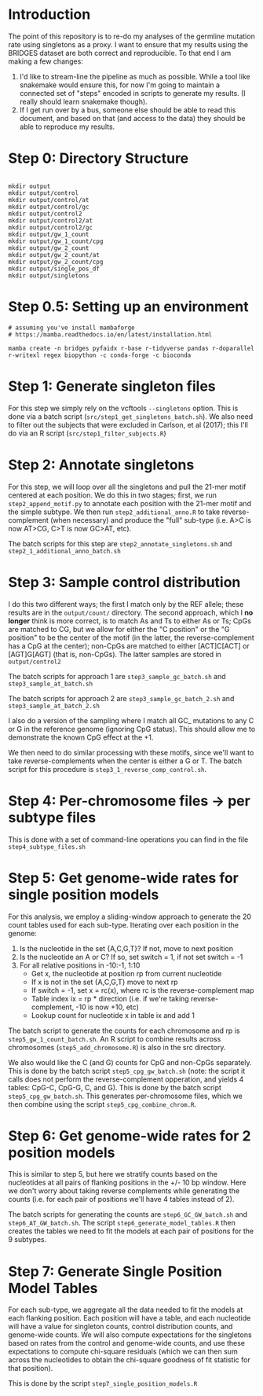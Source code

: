 # Introduction

The point of this repository is to re-do my analyses of the germline mutation rate using singletons as a proxy. I want to ensure that my results using the BRIDGES dataset are both correct and reproducible. To that end I am making a few changes:

1. I'd like to stream-line the pipeline as much as possible. While a tool like snakemake would ensure this, for now I'm going to maintain a connected set of "steps" encoded in scripts to generate my results. (I really should learn snakemake though).
2. If I get run over by a bus, someone else should be able to read this document, and based on that (and access to the data) they should be able to reproduce my results.

# Step 0: Directory Structure

```{bash}

mkdir output
mkdir output/control
mkdir output/control/at
mkdir output/control/gc
mkdir output/control2
mkdir output/control2/at
mkdir output/control2/gc
mkdir output/gw_1_count
mkdir output/gw_1_count/cpg
mkdir output/gw_2_count
mkdir output/gw_2_count/at
mkdir output/gw_2_count/cpg
mkdir output/single_pos_df
mkdir output/singletons

```

# Step 0.5: Setting up an environment

```{bash}
# assuming you've install mambaforge 
# https://mamba.readthedocs.io/en/latest/installation.html

mamba create -n bridges pyfaidx r-base r-tidyverse pandas r-doparallel r-writexl regex biopython -c conda-forge -c bioconda

```

# Step 1: Generate singleton files

For this step we simply rely on the vcftools `--singletons` option. This is done via a batch script (`src/step1_get_singletons_batch.sh`). We also need to filter out the subjects that were excluded in Carlson, et al (2017); this I'll do via an R script (`src/step1_filter_subjects.R`) 

# Step 2: Annotate singletons

For this step, we will loop over all the singletons and pull the 21-mer motif centered at each position. We do this in two stages; first, we run `step2_append_motif.py` to annotate each position with the 21-mer motif and the simple subtype. We then run `step2_additional_anno.R` to take reverse-complement (when necessary) and produce the "full" sub-type (i.e. A>C is now AT>CG, C>T is now GC>AT, etc).

The batch scripts for this step are `step2_annotate_singletons.sh` and `step2_1_additional_anno_batch.sh`

# Step 3: Sample control distribution

I do this two different ways; the first I match only by the REF allele; these results are in the `output/count/` directory. The second approach, which I **no longer** think is more correct, is to match As and Ts to either As or Ts; CpGs are matched to CG, but we allow for either the "C position" or the "G position" to be the center of the motif (in the latter, the reverse-complement has a CpG at the center); non-CpGs are matched to either \[ACT\]C\[ACT\] or \[AGT\]G\[AGT\] (that is, non-CpGs). The latter samples are stored in `output/control2`

The batch scripts for approach 1 are `step3_sample_gc_batch.sh` and `step3_sample_at_batch.sh`

The batch scripts for approach 2 are `step3_sample_gc_batch_2.sh` and `step3_sample_at_batch_2.sh`

I also do a version of the sampling where I match all GC_ mutations to any C or G in the reference genome (ignoring CpG status). This should allow me to demonstrate the known CpG effect at the +1.

We then need to do similar processing with these motifs, since we'll want to take reverse-complements when the center is either a G or T. The batch script for this procedure is `step3_1_reverse_comp_control.sh`.

# Step 4: Per-chromosome files -> per subtype files

This is done with a set of command-line operations you can find in the file `step4_subtype_files.sh`

# Step 5: Get genome-wide rates for single position models

For this analysis, we employ a sliding-window approach to generate the 20 count tables used for each sub-type. Iterating over each position in the genome:

1. Is the nucleotide in the set \{A,C,G,T\}? If not, move to next position
2. Is the nucleotide an A or C? If so, set switch = 1, if not set switch = -1
3. For all relative positions in -10:-1, 1:10
    * Get x, the nucleotide at position rp from current nucleotide
    * If x is not in the set \{A,C,G,T\} move to next rp
    * If switch = -1, set x = rc(x), where rc is the reverse-complement map
    * Table index ix = rp * direction (i.e. if we're taking reverse-complement, -10 is now +10, etc)
    * Lookup count for nucleotide x in table ix and add 1
    
The batch script to generate the counts for each chromosome and rp is `step5_gw_1_count_batch.sh`. An R script to combine results across chromosomes (`step5_add_chromosome.R`) is also in the src directory.

We also would like the C (and G) counts for CpG and non-CpGs separately. This is done by the batch script `step5_cpg_gw_batch.sh` (note: the script it calls does not perform the reverse-complement opperation, and yields 4 tables: CpG-C, CpG-G, C, and G). This is done by the batch script `step5_cpg_gw_batch.sh`. This generates per-chromosome files, which we then combine using the script `step5_cpg_combine_chrom.R`.

# Step 6: Get genome-wide rates for 2 position models

This is similar to step 5, but here we stratify counts based on the nucleotides at all pairs of flanking positions in the +/- 10 bp window. Here we don't worry about taking reverse complements while generating the counts (i.e. for each pair of positions we'll have 4 tables instead of 2).

The batch scripts for generating the counts are `step6_GC_GW_batch.sh` and `step6_AT_GW_batch.sh`. The script `step6_generate_model_tables.R` then creates the tables we need to fit the models at each pair of positions for the 9 subtypes.

# Step 7: Generate Single Position Model Tables

For each sub-type, we aggregate all the data needed to fit the models at each flanking position. Each position will have a table, and each nucleotide will have a value for singleton counts, control distribution counts, and genome-wide counts. We will also compute expectations for the singletons based on rates from the control and genome-wide counts, and use these expectations to compute chi-square residuals (which we can then sum across the nucleotides to obtain the chi-square goodness of fit statistic for that position).

This is done by the script `step7_single_position_models.R`